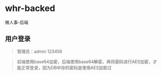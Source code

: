 # whr-backed
微人事-后端

## 用户登录
 > 管理员：admin 123456

 > 前端使用base64加密，后端使用base64解密，再将密码进行AES加密，才能正常登录，因为DB中存的密码是使用AES加密过

